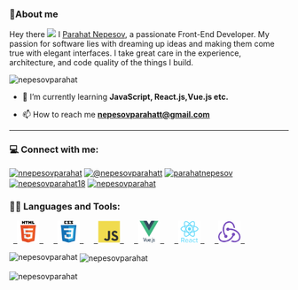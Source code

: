 ### 📙About me
Hey there <img src="https://media.giphy.com/media/hvRJCLFzcasrR4ia7z/giphy.gif" width="25px">
I [Parahat Nepesov](https://linkedin.com/in/nnepesovparahat), a passionate Front-End Developer. My passion for software lies with dreaming up ideas and making them come true with elegant interfaces. I take great care in the experience, architecture, and code quality of the things I build.

<p align="left"> <img src="https://komarev.com/ghpvc/?username=nepesovparahat&label=Profile%20views&color=0e75b6&style=flat" alt="nepesovparahat" /> </p>


- 🌱 I’m currently learning **JavaScript, React.js,Vue.js etc.**

- 📫 How to reach me **nepesovparahatt@gmail.com**

---

<h3 align="left">💻 Connect with me:</h3>
<p align="left">

<a href="https://linkedin.com/in/nnepesovparahat" target="blank"><img align="center" src="https://raw.githubusercontent.com/peterthehan/peterthehan/master/assets/linkedin.svg" alt="nnepesovparahat" height="30" width="30" /></a>
<a href="https://www.hackerrank.com/nepesovparahatt" target="blank"><img align="center" src="https://upload.wikimedia.org/wikipedia/commons/4/40/HackerRank_Icon-1000px.png" alt="@nepesovparahatt" height="30" width="40" /></a>
<a href="https://codepen.io/parahatnepesov" target="blank"><img align="center" src="https://raw.githubusercontent.com/rahuldkjain/github-profile-readme-generator/master/src/images/icons/Social/codepen.svg" alt="parahatnepesov" height="30" width="40" /></a>
 <a href="https://instagram.com/nepesovparahat18" target="blank"><img align="center" src="https://upload.wikimedia.org/wikipedia/commons/thumb/e/e7/Instagram_logo_2016.svg/1200px-Instagram_logo_2016.svg.png" alt="nepesovparahat18" height="30" width="30" /></a>
<a href="https://twitter.com/nepesovparahat" target="blank"><img align="center" src="https://raw.githubusercontent.com/peterthehan/peterthehan/master/assets/twitter.svg" alt="nepesovparahat" height="30" width="40" /></a>
</p>


<h3 align="left">👨‍💻 Languages and Tools:</h3>
<p align="left">
<code> <a href="https://www.w3.org/html/" target="_blank"> <img src="https://raw.githubusercontent.com/devicons/devicon/master/icons/html5/html5-original-wordmark.svg" alt="html5" width="40" height="40"/> </a> </code>
<code> <a href="https://www.w3schools.com/css/" target="_blank"> <img src="https://raw.githubusercontent.com/devicons/devicon/master/icons/css3/css3-original-wordmark.svg" alt="css3" width="40" height="40"/> </a> </code>
<code> <a href="https://developer.mozilla.org/en-US/docs/Web/JavaScript" target="_blank"> <img src="https://raw.githubusercontent.com/devicons/devicon/master/icons/javascript/javascript-original.svg" alt="javascript" width="40" height="40"/> </a> </code>
  <code> <a href="https://vuejs.org/" target="_blank"> <img src="https://raw.githubusercontent.com/devicons/devicon/master/icons/vuejs/vuejs-original-wordmark.svg" alt="vuejs" width="40" height="40"/> </a> </code>
<code> <a href="https://reactjs.org/" target="_blank"> <img src="https://raw.githubusercontent.com/devicons/devicon/master/icons/react/react-original-wordmark.svg" alt="react" width="40" height="40"/> </a> </code>
<code> <a href="https://redux.js.org" target="_blank"> <img src="https://raw.githubusercontent.com/devicons/devicon/master/icons/redux/redux-original.svg" alt="redux" width="40" height="40"/> </a> </code>
</p>

<p><img align="left" src="https://github-readme-stats.vercel.app/api/top-langs?username=nepesovparahat&show_icons=true&theme=dark&locale=en" alt="nepesovparahat" /></p>

<p>&nbsp;<img align="center" src="https://github-readme-stats.vercel.app/api?username=nepesovparahat&show_icons=true&theme=dark&locale=en" alt="nepesovparahat" /></p>

<p><img align="center" src="https://github-readme-streak-stats.herokuapp.com/?user=nepesovparahat&" alt="nepesovparahat" /></p>

<!--
**nepesovparahat/nepesovparahat** is a ✨ _special_ ✨ repository because its `README.md` (this file) appears on your GitHub profile.

Here are some ideas to get you started:

- 🔭 I’m currently working on ...
- 🌱 I’m curr
